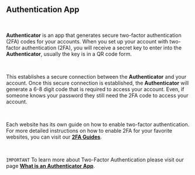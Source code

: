 <!-- 
---
title: What is an Authentication App?
--- 
-->

## **Authentication App**

<br />

**Authenticator** is an app that generates secure two-factor authentication (2FA) codes for your accounts. When you set up your account with two-factor authentication (2FA), you will receive a secret key to enter into the **Authenticator**, usually the key is in a QR code form. 

<br />

This establishes a secure connection between the **Authenticator** and your account. Once this secure connection is established, the **Authenticator** will generate a 6-8 digit code that is required to access your account. Even, if someone knows your password they still need the 2FA code to access your account.

<br />

Each website has its own guide on how to enable two-factor authentication. For more detailed instructions on how to enable 2FA for your favorite websites, you can visit our [**2FA Guides**](authenticator://guides).

<br />

`IMPORTANT` To learn more about Two-Factor Authentication please visit our page [**What is an Authenticator App**](https://authenticator.2stable.com/what-is-2-factor-authentication-and-how-does-it-work/).
